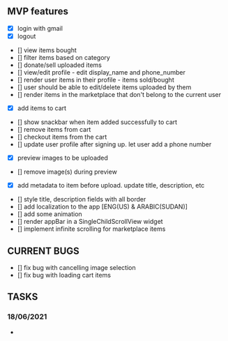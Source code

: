 ## MVP features
- [x] login with gmail
- [x] logout
- [] view items bought
- [] filter items based on category
- [] donate/sell uploaded items
- [] view/edit profile - edit display_name and phone_number
- [] render user items in their profile - items sold/bought
- [] user should be able to edit/delete items uploaded by them
- [] render items in the marketplace that don't belong to the current user
- [x] add items to cart
- [] show snackbar when item added successfully to cart
- [] remove items from cart
- [] checkout items from the cart
- [] update user profile after signing up. let user add a phone number
- [x] preview images to be uploaded
- [] remove image(s) during preview
- [x] add metadata to item before upload. update title, description, etc
- [] style title, description fields with all border
- [] add localization to the app [ENG(US) & ARABIC(SUDAN)]
- [] add some animation
- [] render appBar in a SingleChildScrollView widget
- [] implement infinite scrolling for marketplace items

## CURRENT BUGS
- [] fix bug with cancelling image selection
- [] fix bug with loading cart items

## TASKS
### 18/06/2021
- 